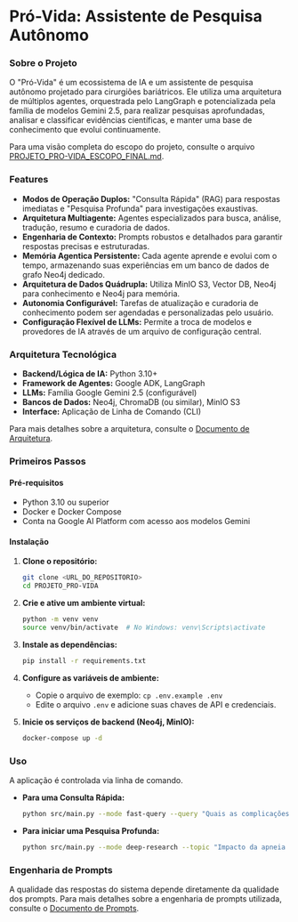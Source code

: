 # **Pró-Vida: Assistente de Pesquisa Autônomo**

### **Sobre o Projeto**

O "Pró-Vida" é um ecossistema de IA e um assistente de pesquisa autônomo projetado para cirurgiões bariátricos. Ele utiliza uma arquitetura de múltiplos agentes, orquestrada pelo LangGraph e potencializada pela família de modelos Gemini 2.5, para realizar pesquisas aprofundadas, analisar e classificar evidências científicas, e manter uma base de conhecimento que evolui continuamente.

Para uma visão completa do escopo do projeto, consulte o arquivo [PROJETO_PRO-VIDA_ESCOPO_FINAL.md](PROJETO_PRO-VIDA_ESCOPO_FINAL.md).

### **Features**

* **Modos de Operação Duplos:** "Consulta Rápida" (RAG) para respostas imediatas e "Pesquisa Profunda" para investigações exaustivas.
* **Arquitetura Multiagente:** Agentes especializados para busca, análise, tradução, resumo e curadoria de dados.
* **Engenharia de Contexto:** Prompts robustos e detalhados para garantir respostas precisas e estruturadas.
* **Memória Agentica Persistente:** Cada agente aprende e evolui com o tempo, armazenando suas experiências em um banco de dados de grafo Neo4j dedicado.
* **Arquitetura de Dados Quádrupla:** Utiliza MinIO S3, Vector DB, Neo4j para conhecimento e Neo4j para memória.
* **Autonomia Configurável:** Tarefas de atualização e curadoria de conhecimento podem ser agendadas e personalizadas pelo usuário.
* **Configuração Flexível de LLMs:** Permite a troca de modelos e provedores de IA através de um arquivo de configuração central.

### **Arquitetura Tecnológica**

* **Backend/Lógica de IA:** Python 3.10+
* **Framework de Agentes:** Google ADK, LangGraph
* **LLMs:** Família Google Gemini 2.5 (configurável)
* **Bancos de Dados:** Neo4j, ChromaDB (ou similar), MinIO S3
* **Interface:** Aplicação de Linha de Comando (CLI)

Para mais detalhes sobre a arquitetura, consulte o [Documento de Arquitetura](Documentos%20de%20Suporte%20.md#architecture.md).

### **Primeiros Passos**

#### **Pré-requisitos**

* Python 3.10 ou superior
* Docker e Docker Compose
* Conta na Google AI Platform com acesso aos modelos Gemini

#### **Instalação**

1. **Clone o repositório:**
   ```bash
   git clone <URL_DO_REPOSITORIO>
   cd PROJETO_PRO-VIDA
   ```

2. **Crie e ative um ambiente virtual:**
   ```bash
   python -m venv venv
   source venv/bin/activate  # No Windows: venv\Scripts\activate
   ```

3. **Instale as dependências:**
   ```bash
   pip install -r requirements.txt
   ```

4. **Configure as variáveis de ambiente:**
   - Copie o arquivo de exemplo: `cp .env.example .env`
   - Edite o arquivo `.env` e adicione suas chaves de API e credenciais.

5. **Inicie os serviços de backend (Neo4j, MinIO):**
   ```bash
   docker-compose up -d
   ```

### **Uso**

A aplicação é controlada via linha de comando.

* **Para uma Consulta Rápida:**
  ```bash
  python src/main.py --mode fast-query --query "Quais as complicações da gastrectomia vertical?"
  ```

* **Para iniciar uma Pesquisa Profunda:**
  ```bash
  python src/main.py --mode deep-research --topic "Impacto da apneia do sono nos resultados da cirurgia bariátrica"
  ```

### **Engenharia de Prompts**

A qualidade das respostas do sistema depende diretamente da qualidade dos prompts. Para mais detalhes sobre a engenharia de prompts utilizada, consulte o [Documento de Prompts](Documentos%20de%20Suporte%20.md#prompts.md).